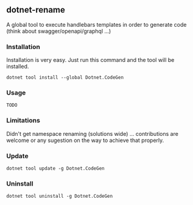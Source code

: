 ## dotnet-rename

A global tool to execute handlebars templates in order to generate code (think about swagger/openapi/graphql ...)

### Installation

Installation is very easy. Just run this command and the tool will be installed. 

`dotnet tool install --global Dotnet.CodeGen`

### Usage

`TODO`


### Limitations

Didn't get namespace renaming (solutions wide) ... contributions are welcome or any sugestion on the way to achieve that properly.

### Update

`dotnet tool update -g Dotnet.CodeGen`

### Uninstall

`dotnet tool uninstall -g Dotnet.CodeGen`
